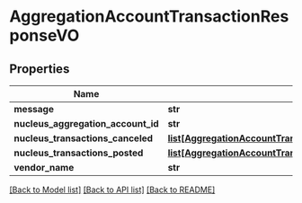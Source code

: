 # AggregationAccountTransactionResponseVO

## Properties
Name | Type | Description | Notes
------------ | ------------- | ------------- | -------------
**message** | **str** |  | [optional] 
**nucleus_aggregation_account_id** | **str** |  | [optional] 
**nucleus_transactions_canceled** | [**list[AggregationAccountTransactionResponseInternalObjectVO]**](AggregationAccountTransactionResponseInternalObjectVO.md) |  | [optional] 
**nucleus_transactions_posted** | [**list[AggregationAccountTransactionResponseInternalObjectVO]**](AggregationAccountTransactionResponseInternalObjectVO.md) |  | [optional] 
**vendor_name** | **str** |  | [optional] 

[[Back to Model list]](../README.md#documentation-for-models) [[Back to API list]](../README.md#documentation-for-api-endpoints) [[Back to README]](../README.md)


